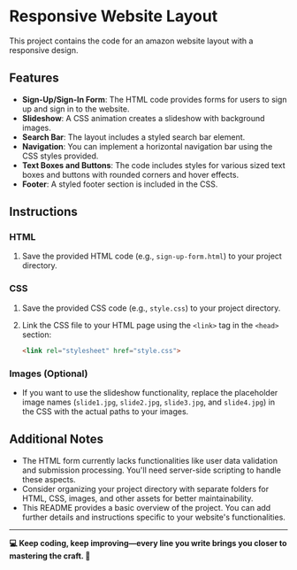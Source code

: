 # Responsive Website Layout

This project contains the code for an amazon website layout with a responsive design.

## Features

- **Sign-Up/Sign-In Form**: The HTML code provides forms for users to sign up and sign in to the website.
- **Slideshow**: A CSS animation creates a slideshow with background images.
- **Search Bar**: The layout includes a styled search bar element.
- **Navigation**: You can implement a horizontal navigation bar using the CSS styles provided.
- **Text Boxes and Buttons**: The code includes styles for various sized text boxes and buttons with rounded corners and hover effects.
- **Footer**: A styled footer section is included in the CSS.

## Instructions

### HTML

1. Save the provided HTML code (e.g., `sign-up-form.html`) to your project directory.

### CSS

1. Save the provided CSS code (e.g., `style.css`) to your project directory.
2. Link the CSS file to your HTML page using the `<link>` tag in the `<head>` section:

    ```html
    <link rel="stylesheet" href="style.css">
    ```

### Images (Optional)

- If you want to use the slideshow functionality, replace the placeholder image names (`slide1.jpg`, `slide2.jpg`, `slide3.jpg`, and `slide4.jpg`) in the CSS with the actual paths to your images.

## Additional Notes

- The HTML form currently lacks functionalities like user data validation and submission processing. You'll need server-side scripting to handle these aspects.
- Consider organizing your project directory with separate folders for HTML, CSS, images, and other assets for better maintainability.
- This README provides a basic overview of the project. You can add further details and instructions specific to your website's functionalities.

---

**💻 Keep coding, keep improving—every line you write brings you closer to mastering the craft. 🚀**
